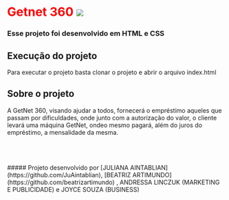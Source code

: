 # <span style="color:red;"> <b> Getnet 360 </b><img   src="./assets/images/favicon.ico"> 


### Esse projeto foi desenvolvido em HTML e CSS



##  <b>Execução do projeto </b>

Para executar o projeto basta clonar o projeto e abrir o arquivo index.html



##  <b>Sobre o projeto </b>


A GetNet 360, visando ajudar a todos, fornecerá o empréstimo aqueles que passam por dificuldades, onde junto com a
autorização do valor, o cliente levará uma máquina GetNet, ondeo mesmo pagará, além do juros do empréstimo, a mensalidade da mesma.


<BR>
<BR>
<BR>
#####  Projeto desenvolvido por [JULIANA AINTABLIAN](https://github.com/JuAintablian), [BEATRIZ ARTIMUNDO](https://github.com/beatrizartimundo) , ANDRESSA LINCZUK (MARKETING E PUBLICIDADE) e JOYCE SOUZA (BUSINESS)


